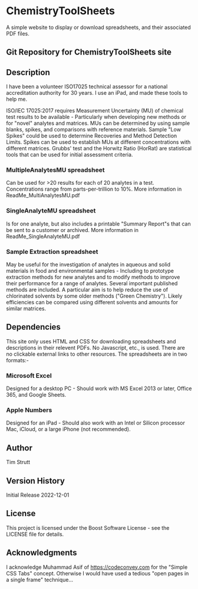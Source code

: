 # ChemistryToolSheets

A simple website to display or download spreadsheets, and their associated PDF files.

## Git Repository for ChemistryToolSheets site

## Description

I have been a volunteer ISO17025 technical assessor for a national accreditation authority for 30 years. I use an iPad, and made these tools to help me.

ISO/IEC 17025:2017 requires Measurement Uncertainty (MU) of chemical test results to be available - Particularly when developing new methods or for "novel" analytes and matrices. MUs can be determined by using sample blanks, spikes, and comparisons with reference materials. Sample "Low Spikes" could be used to determine Recoveries and Method Detection Limits. Spikes can be used to establish MUs at different concentrations with different matrices. Grubbs' test and the Horwitz Ratio (HorRat) are statistical tools that can be used for initial assessment criteria.

### MultipleAnalytesMU spreadsheet

Can be used for >20 results for each of 20 analytes in a test. Concentrations range from parts-per-trillion to 10%. More information in ReadMe_MultiAnalytesMU.pdf

### SingleAnalyteMU spreadsheet

Is for one analyte, but also includes a printable "Summary Report"s that can be sent to a customer or archived. More information in ReadMe_SingleAnalyteMU.pdf

### Sample Extraction spreadsheet
May be useful for the investigation of analytes in aqueous and solid materials in food and environmental samples - Including to prototype extraction methods for new analytes and to modify methods to improve their performance for a range of analytes. Several important published methods are included. A particular aim is to help reduce the use of chlorinated solvents by some older methods ("Green Chemistry"). Likely efficiencies can be compared using different solvents and amounts for similar matrices.

## Dependencies

This site only uses HTML and CSS for downloading spreadsheets and descriptions in their relevent PDFs. No Javascript, etc., is used. There are no clickable external links to other resources. The spreadsheets are in two formats:-

### Microsoft Excel
Designed for a desktop PC - Should work with MS Excel 2013 or later, Office 365, and Google Sheets.

### Apple Numbers
Designed for an iPad - Should also work with an Intel or Silicon processor Mac, iCloud, or a large iPhone (not recommended).

## Author
Tim Strutt

## Version History
Initial Release 2022-12-01

## License
This project is licensed under the Boost Software License - see the LICENSE file for details.

## Acknowledgments
I acknowledge Muhammad Asif of https://codeconvey.com for the "Simple CSS Tabs" concept. 
Otherwise I would have used a tedious "open pages in a single frame" technique... 
